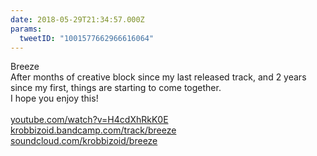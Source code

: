 ```yaml
---
date: 2018-05-29T21:34:57.000Z
params:
  tweetID: "1001577662966616064"
---
```


Breeze\
After months of creative block since my last released track, and 2 years since
my first, things are starting to come together.\
I hope you enjoy this!\
\
[youtube.com/watch?v=H4cdXhRkK0E](https://youtube.com/watch?v=H4cdXhRkK0E)\
[krobbizoid.bandcamp.com/track/breeze](https://krobbizoid.bandcamp.com/track/breeze)\
[soundcloud.com/krobbizoid/breeze](https://soundcloud.com/krobbizoid/breeze)
